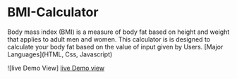 # BMI-Calculator
Body mass index (BMI) is a measure of body fat based on height and weight that applies to adult men and women. This calculator is is designed to calculate your body fat based on the value of input given by Users.
[Major Languages](HTML, Css, Javascript) 







![live Demo View]
[live Demo view](https://damilolaabiona.github.io/BMI-Calculator/)
